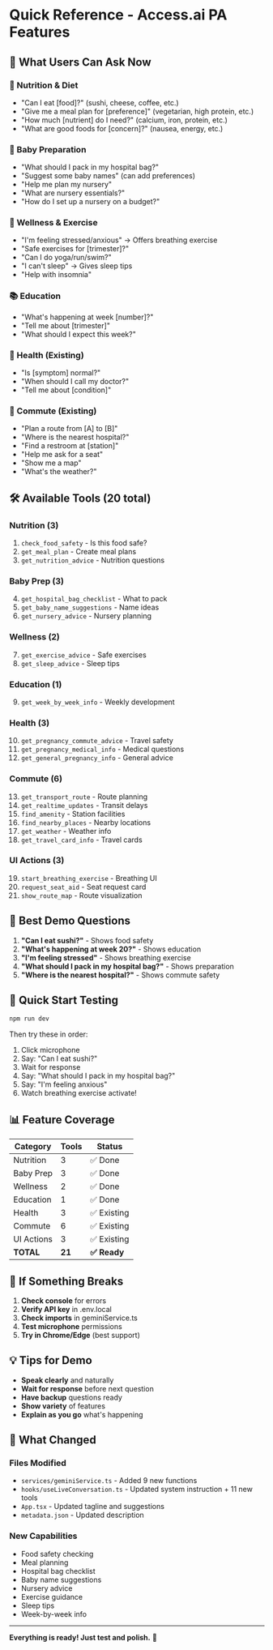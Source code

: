 # Quick Reference - Access.ai PA Features

## 🎤 What Users Can Ask Now

### 🥗 Nutrition & Diet
- "Can I eat [food]?" (sushi, cheese, coffee, etc.)
- "Give me a meal plan for [preference]" (vegetarian, high protein, etc.)
- "How much [nutrient] do I need?" (calcium, iron, protein, etc.)
- "What are good foods for [concern]?" (nausea, energy, etc.)

### 👶 Baby Preparation
- "What should I pack in my hospital bag?"
- "Suggest some baby names" (can add preferences)
- "Help me plan my nursery"
- "What are nursery essentials?"
- "How do I set up a nursery on a budget?"

### 🧘 Wellness & Exercise
- "I'm feeling stressed/anxious" → Offers breathing exercise
- "Safe exercises for [trimester]?"
- "Can I do yoga/run/swim?"
- "I can't sleep" → Gives sleep tips
- "Help with insomnia"

### 📚 Education
- "What's happening at week [number]?"
- "Tell me about [trimester]"
- "What should I expect this week?"

### 🏥 Health (Existing)
- "Is [symptom] normal?"
- "When should I call my doctor?"
- "Tell me about [condition]"

### 🚌 Commute (Existing)
- "Plan a route from [A] to [B]"
- "Where is the nearest hospital?"
- "Find a restroom at [station]"
- "Help me ask for a seat"
- "Show me a map"
- "What's the weather?"

## 🛠️ Available Tools (20 total)

### Nutrition (3)
1. `check_food_safety` - Is this food safe?
2. `get_meal_plan` - Create meal plans
3. `get_nutrition_advice` - Nutrition questions

### Baby Prep (3)
4. `get_hospital_bag_checklist` - What to pack
5. `get_baby_name_suggestions` - Name ideas
6. `get_nursery_advice` - Nursery planning

### Wellness (2)
7. `get_exercise_advice` - Safe exercises
8. `get_sleep_advice` - Sleep tips

### Education (1)
9. `get_week_by_week_info` - Weekly development

### Health (3)
10. `get_pregnancy_commute_advice` - Travel safety
11. `get_pregnancy_medical_info` - Medical questions
12. `get_general_pregnancy_info` - General advice

### Commute (6)
13. `get_transport_route` - Route planning
14. `get_realtime_updates` - Transit delays
15. `find_amenity` - Station facilities
16. `find_nearby_places` - Nearby locations
17. `get_weather` - Weather info
18. `get_travel_card_info` - Travel cards

### UI Actions (3)
19. `start_breathing_exercise` - Breathing UI
20. `request_seat_aid` - Seat request card
21. `show_route_map` - Route visualization

## 🎯 Best Demo Questions

1. **"Can I eat sushi?"** - Shows food safety
2. **"What's happening at week 20?"** - Shows education
3. **"I'm feeling stressed"** - Shows breathing exercise
4. **"What should I pack in my hospital bag?"** - Shows preparation
5. **"Where is the nearest hospital?"** - Shows commute safety

## 🚀 Quick Start Testing

```bash
npm run dev
```

Then try these in order:
1. Click microphone
2. Say: "Can I eat sushi?"
3. Wait for response
4. Say: "What should I pack in my hospital bag?"
5. Say: "I'm feeling anxious"
6. Watch breathing exercise activate!

## 📊 Feature Coverage

| Category | Tools | Status |
|----------|-------|--------|
| Nutrition | 3 | ✅ Done |
| Baby Prep | 3 | ✅ Done |
| Wellness | 2 | ✅ Done |
| Education | 1 | ✅ Done |
| Health | 3 | ✅ Existing |
| Commute | 6 | ✅ Existing |
| UI Actions | 3 | ✅ Existing |
| **TOTAL** | **21** | **✅ Ready** |

## 🐛 If Something Breaks

1. **Check console** for errors
2. **Verify API key** in .env.local
3. **Check imports** in geminiService.ts
4. **Test microphone** permissions
5. **Try in Chrome/Edge** (best support)

## 💡 Tips for Demo

- **Speak clearly** and naturally
- **Wait for response** before next question
- **Have backup** questions ready
- **Show variety** of features
- **Explain as you go** what's happening

## 📝 What Changed

### Files Modified
- `services/geminiService.ts` - Added 9 new functions
- `hooks/useLiveConversation.ts` - Updated system instruction + 11 new tools
- `App.tsx` - Updated tagline and suggestions
- `metadata.json` - Updated description

### New Capabilities
- Food safety checking
- Meal planning
- Hospital bag checklist
- Baby name suggestions
- Nursery advice
- Exercise guidance
- Sleep tips
- Week-by-week info

---

**Everything is ready! Just test and polish.** 🎉

